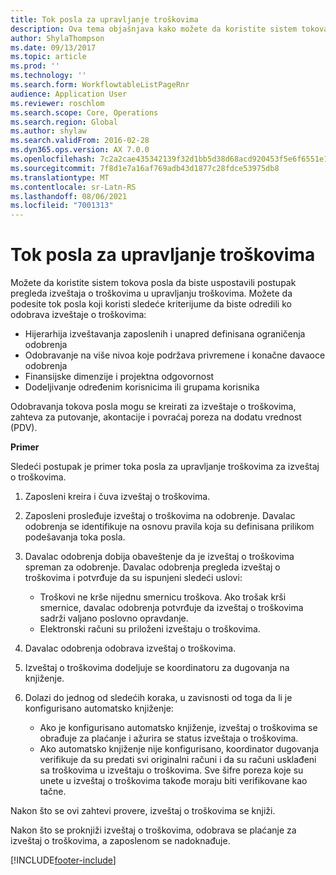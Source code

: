 ```yaml
---
title: Tok posla za upravljanje troškovima
description: Ova tema objašnjava kako možete da koristite sistem tokova posla u usluzi Microsoft Dynamics 365 Finance, da biste uspostavili postupak pregleda izveštaja o troškovima u upravljanju troškovima.
author: ShylaThompson
ms.date: 09/13/2017
ms.topic: article
ms.prod: ''
ms.technology: ''
ms.search.form: WorkflowtableListPageRnr
audience: Application User
ms.reviewer: roschlom
ms.search.scope: Core, Operations
ms.search.region: Global
ms.author: shylaw
ms.search.validFrom: 2016-02-28
ms.dyn365.ops.version: AX 7.0.0
ms.openlocfilehash: 7c2a2cae435342139f32d1bb5d38d68acd920453f5e6f6551e1f6d57967d8053
ms.sourcegitcommit: 7f8d1e7a16af769adb43d1877c28fdce53975db8
ms.translationtype: MT
ms.contentlocale: sr-Latn-RS
ms.lasthandoff: 08/06/2021
ms.locfileid: "7001313"
---
```

# <a name="expense-management-workflow"></a>Tok posla za upravljanje troškovima

Možete da koristite sistem tokova posla da biste uspostavili postupak pregleda izveštaja o troškovima u upravljanju troškovima. Možete da podesite tok posla koji koristi sledeće kriterijume da biste odredili ko odobrava izveštaje o troškovima:

- Hijerarhija izveštavanja zaposlenih i unapred definisana ograničenja odobrenja
- Odobravanje na više nivoa koje podržava privremene i konačne davaoce odobrenja
- Finansijske dimenzije i projektna odgovornost
- Dodeljivanje određenim korisnicima ili grupama korisnika

Odobravanja tokova posla mogu se kreirati za izveštaje o troškovima, zahteva za putovanje, akontacije i povraćaj poreza na dodatu vrednost (PDV).

**Primer**

Sledeći postupak je primer toka posla za upravljanje troškovima za izveštaj o troškovima.

1. Zaposleni kreira i čuva izveštaj o troškovima.
2. Zaposleni prosleđuje izveštaj o troškovima na odobrenje. Davalac odobrenja se identifikuje na osnovu pravila koja su definisana prilikom podešavanja toka posla.
3. Davalac odobrenja dobija obaveštenje da je izveštaj o troškovima spreman za odobrenje. Davalac odobrenja pregleda izveštaj o troškovima i potvrđuje da su ispunjeni sledeći uslovi:

    - Troškovi ne krše nijednu smernicu troškova. Ako trošak krši smernice, davalac odobrenja potvrđuje da izveštaj o troškovima sadrži valjano poslovno opravdanje.
    - Elektronski računi su priloženi izveštaju o troškovima.

4. Davalac odobrenja odobrava izveštaj o troškovima.
5. Izveštaj o troškovima dodeljuje se koordinatoru za dugovanja na knjiženje.
6. Dolazi do jednog od sledećih koraka, u zavisnosti od toga da li je konfigurisano automatsko knjiženje:

    - Ako je konfigurisano automatsko knjiženje, izveštaj o troškovima se obrađuje za plaćanje i ažurira se status izveštaja o troškovima.
    - Ako automatsko knjiženje nije konfigurisano, koordinator dugovanja verifikuje da su predati svi originalni računi i da su računi usklađeni sa troškovima u izveštaju o troškovima. Sve šifre poreza koje su unete u izveštaj o troškovima takođe moraju biti verifikovane kao tačne.

Nakon što se ovi zahtevi provere, izveštaj o troškovima se knjiži.

Nakon što se proknjiži izveštaj o troškovima, odobrava se plaćanje za izveštaj o troškovima, a zaposlenom se nadoknađuje.


[!INCLUDE[footer-include](../includes/footer-banner.md)]